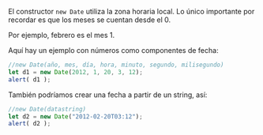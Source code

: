 El constructor `new Date` utiliza la zona horaria local. Lo único importante por recordar es que los meses se cuentan desde el 0.

Por ejemplo, febrero es el mes 1.

Aquí hay un ejemplo con números como componentes de fecha:

```js run
//new Date(año, mes, día, hora, minuto, segundo, milisegundo)
let d1 = new Date(2012, 1, 20, 3, 12);
alert( d1 );
```
También podríamos crear una fecha a partir de un string, así:

```js run
//new Date(datastring)
let d2 = new Date("2012-02-20T03:12");
alert( d2 );
```
